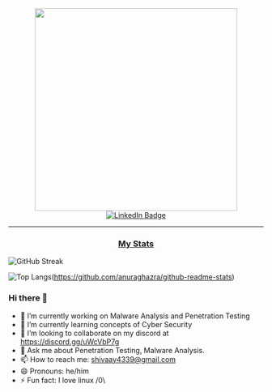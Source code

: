 
<div id="header" align="center">
<img src="https://media.giphy.com/media/axnFGXT6MzvgY/giphy.gif" width="400"/>
</div>
<div id="badges" align="center">
  <a href="https://www.linkedin.com/in/harsh-sharma-9912a21a2/">
    <img src="https://img.shields.io/badge/LinkedIn-blue?style=for-the-badge&logo=linkedin&logoColor=white" alt="LinkedIn Badge"/>
  </a>
</div>
<hr>
<center><h3><u> My Stats </u></h3> </center>

![GitHub Streak](http://github-readme-streak-stats.herokuapp.com?user=shivaay108&theme=dark&background=000000)


![Top Langs](https://github-readme-stats.vercel.app/api/top-langs/?username=shivaay108&layout=compact&theme=vision-friendly-dark)(https://github.com/anuraghazra/github-readme-stats)
### Hi there 👋

<!--
**shivaay108/shivaay108** is a ✨ _special_ ✨ repository because its `README.md` (this file) appears on your GitHub profile.
-->

- 🔭 I’m currently working on Malware Analysis and Penetration Testing 
- 🌱 I’m currently learning concepts of Cyber Security
- 👯 I’m looking to collaborate on my discord at https://discord.gg/uWcVbP7g
- 💬 Ask me about Penetration Testing, Malware Analysis.
- 📫 How to reach me: shivaay4339@gmail.com
- 😄 Pronouns: he/him
- ⚡ Fun fact: I love linux /0\

